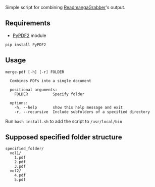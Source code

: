 Simple script for combining [ReadmangaGrabber](https://github.com/lirix360/ReadmangaGrabber)'s output.

## Requirements
- [PyPDF2](https://pypi.org/project/PyPDF2/) module

```
pip install PyPDF2
```

## Usage
```
merge-pdf [-h] [-r] FOLDER

  Combines PDFs into a single document

  positional arguments:
    FOLDER           Specify folder

  options:
    -h, --help       show this help message and exit
    -r, --recursive  Include subfolders of a specified directory
```
Run `bash install.sh` to add the script to `/usr/local/bin`


## Supposed specified folder structure
```
specified_folder/
  vol1/
    1.pdf
    2.pdf
    3.pdf
  vol2/
    4.pdf
    5.pdf
```
